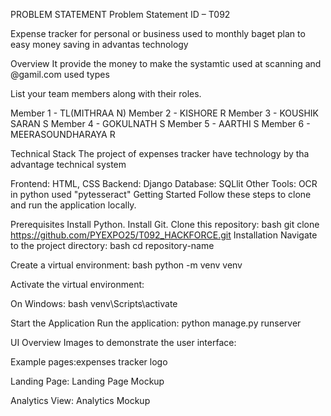 PROBLEM STATEMENT 
Problem Statement ID – T092

Expense tracker for personal or business used to monthly baget plan to easy money saving in advantas technology

Overview
It provide the money to make the systamtic used at scanning and @gamil.com used types 

List your team members along with their roles.

Member 1 - TL(MITHRAA N)
Member 2 - KISHORE R
Member 3 - KOUSHIK SARAN S
Member 4 - GOKULNATH S
Member 5 - AARTHI S
Member 6 - MEERASOUNDHARAYA R

Technical Stack
The project of expenses tracker have technology by tha advantage technical system 

Frontend: HTML, CSS
Backend:  Django
Database:  SQLlit
Other Tools: OCR in python used "pytesseract"
Getting Started
Follow these steps to clone and run the application locally.

Prerequisites
Install Python.
Install Git.
Clone this repository: bash git clone https://github.com/PYEXPO25/T092_HACKFORCE.git
Installation
Navigate to the project directory: bash cd repository-name

Create a virtual environment: bash python -m venv venv

Activate the virtual environment:

On Windows: bash venv\Scripts\activate

Start the Application
Run the  application: python manage.py runserver

UI Overview
Images to demonstrate the user interface:

Example pages:expenses tracker logo 

Landing Page: Landing Page Mockup

Analytics View: Analytics Mockup


